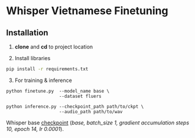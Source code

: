 # Whisper Vietnamese Finetuning

## Installation

1. __clone__ and __cd__ to project location

2. Install libraries

```bash
pip install -r requirements.txt
```

3. For training & inference

```shell
python finetune.py  --model_name base \
                    --dataset fluers

python inference.py --checkpoint_path path/to/ckpt \
                    --audio_path path/to/wav
```

Whisper base [checkpoint](https://drive.google.com/file/d/17-NATrbLRQqXTYNiY3hq_4PwxjXLeLmU/view?usp=share_link) (*base, batch_size 1, gradient accumulation steps 10, epoch 14, lr 0.0001*)\.